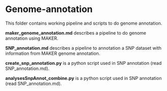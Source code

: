 # Genome-annotation
This folder contains working pipeline and scripts to do genome annotation.

**maker_genome_annotation.md** describes a pipeline to do genome annotation using MAKER.

**SNP_annotation.md** describes a pipeline to annotation a SNP dataset with information from MAKER genome annotation.

**create_snp_annotation.py** is a python script used in SNP annotation (read SNP_annotation.md).

**analysesSnpAnnot_combine.py** is a python script used in SNP annotation (read SNP_annotation.md).
